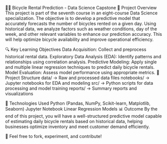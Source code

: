 🚴‍♂️ Bicycle Rental Prediction - Data Science Capstone
📌 Project Overview
This project is part of the seventh course in an eight-course Data Science specialization. The objective is to develop a predictive model that accurately forecasts the number of bicycles rented on a given day. Using historical data, we analyze factors such as weather conditions, day of the week, and other relevant variables to enhance our prediction accuracy. This will help optimize bicycle availability and improve operational efficiency.

🔍 Key Learning Objectives
Data Acquisition: Collect and preprocess historical rental data.
Exploratory Data Analysis (EDA): Identify patterns and relationships using correlation analysis.
Predictive Modeling: Apply single and multiple linear regression techniques to predict daily bicycle rentals.
Model Evaluation: Assess model performance using appropriate metrics.
📂 Project Structure
data/ → Raw and processed data files
notebooks/ → Jupyter notebooks for EDA and modeling
src/ → Python scripts for data processing and model training
reports/ → Summary reports and visualizations

🚀 Technologies Used
Python (Pandas, NumPy, Scikit-learn, Matplotlib, Seaborn)
Jupyter Notebook
Linear Regression Models
📊 Outcome
By the end of this project, you will have a well-structured predictive model capable of estimating daily bicycle rentals based on historical data, helping businesses optimize inventory and meet customer demand efficiently.

🔗 Feel free to fork, experiment, and contribute!
